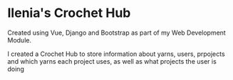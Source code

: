 # Ilenia's Crochet Hub

Created using Vue, Django and Bootstrap as part of my Web Development Module.

I created a Crochet Hub to store information about yarns, users, prpojects and which yarns each project uses, as well as what projects the user is doing
